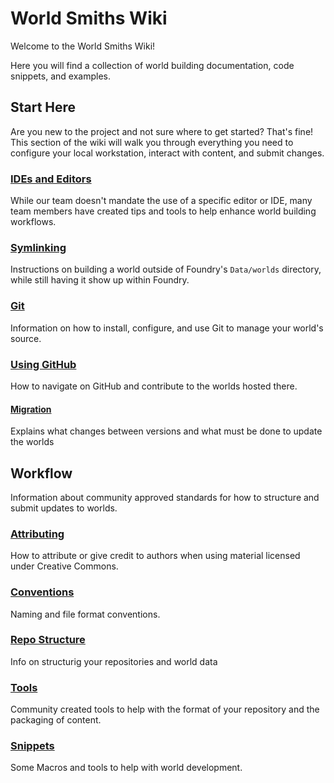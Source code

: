# World Smiths Wiki

Welcome to the World Smiths Wiki!

Here you will find a collection of world building documentation, code snippets, and examples.

## Start Here

Are you new to the project and not sure where to get started? That's fine! This section of the wiki will walk you through everything you need to configure your local workstation, interact with content, and submit changes. 

### [IDEs and Editors](./ides-and-editors.md)

While our team doesn't mandate the use of a specific editor or IDE, many team members have created tips and tools to help enhance world building workflows.

### [Symlinking](./symlinking.md)

Instructions on building a world outside of Foundry's `Data/worlds` directory, while still having it show up within Foundry.

### [Git](./git.md)

Information on how to install, configure, and use Git to manage your world's source.

### [Using GitHub](./github.md)

How to navigate on GitHub and contribute to the worlds hosted there.

#### [Migration](./migration.md)

Explains what changes between versions and what must be done to update the worlds

## Workflow

Information about community approved standards for how to structure and submit updates to worlds.

### [Attributing](./attributing.md)

How to attribute or give credit to authors when using material licensed under Creative Commons.

### [Conventions](./conventions.md)

Naming and file format conventions.

### [Repo Structure](./structure.md)

Info on structurig your repositories and world data

### [Tools](./tools.md)

Community created tools to help with the format of your repository and the packaging of content.

### [Snippets](./snippets.md)

Some Macros and tools to help with world development.
